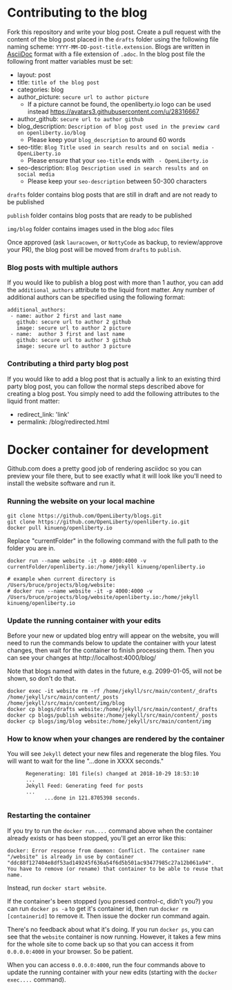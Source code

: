 # Contributing to the blog
Fork this repository and write your blog post. Create a pull request with the content of the blog post placed in the `drafts` folder using the following file naming scheme: `YYYY-MM-DD-post-title.extension`.  Blogs are written in [AsciiDoc](https://asciidoctor.org/docs/asciidoc-writers-guide/) format with a file extension of `.adoc`. In the blog post file the following front matter variables must be set:
- layout: post
- title: `title of the blog post`
- categories: blog
- author_picture: `secure url to author picture`
     - If a picture cannot be found, the openliberty.io logo can be used instead https://avatars3.githubusercontent.com/u/28316667
- author_github: `secure url to author github`
- blog_description: `Description of blog post used in the preview card on openliberty.io/blog`
     - Please keep your `blog_description` to around 60 words
- seo-title: `Blog Title used in search results and on social media - OpenLiberty.io`
     - Please ensure that your `seo-title` ends with ` - OpenLiberty.io`
- seo-description: `Blog Description used in search results and on social media`
     - Please keep your `seo-description` between 50-300 characters

`drafts` folder contains blog posts that are still in draft and are not ready to be published

`publish` folder contains blog posts that are ready to be published

`img/blog` folder contains images used in the blog `adoc` files

Once approved (ask `lauracowen`, or `NottyCode` as backup, to review/approve your PR), the blog post will be moved from `drafts` to `publish`.

### Blog posts with multiple authors

If you would like to publish a blog post with more than 1 author, you can add the ```additional_authors``` attribute to the liquid front matter. Any number of additional authors can be specified using the following format:
```
additional_authors: 
 - name: author 2 first and last name
   github: secure url to author 2 github
   image: secure url to author 2 picture
 - name:  author 3 first and last name
   github: secure url to author 3 github
   image: secure url to author 3 picture
```

### Contributing a third party blog post

If you would like to add a blog post that is actually a link to an existing third party blog post, you can follow the normal steps described above for creating a blog post. You simply need to add the following attributes to the liquid front matter: 
- redirect_link: 'link'
- permalink: /blog/redirected.html

# Docker container for development

Github.com does a pretty good job of rendering asciidoc so you can preview your file there, but to see exactly what it will
look like you'll need to install the website software and run it. 

### Running the website on your local machine
```
git clone https://github.com/OpenLiberty/blogs.git
git clone https://github.com/OpenLiberty/openliberty.io.git
docker pull kinueng/openliberty.io
```
Replace "currentFolder" in the following command with the full path to the folder you are in. 
```
docker run --name website -it -p 4000:4000 -v currentFolder/openliberty.io:/home/jekyll kinueng/openliberty.io

# example when current directory is /Users/bruce/projects/blog/website:
# docker run --name website -it -p 4000:4000 -v /Users/bruce/projects/blog/website/openliberty.io:/home/jekyll kinueng/openliberty.io
```

### Update the running container with your edits
Before your new or updated blog entry will appear on the website, you will need to run the commands below to update the container with your latest changes, then wait for the container to finish processing them.  Then you can see your changes at http://localhost:4000/blog/

Note that blogs named with dates in the future, e.g. 2099-01-05, will not be shown, so don't do that. 

```
docker exec -it website rm -rf /home/jekyll/src/main/content/_drafts /home/jekyll/src/main/content/_posts /home/jekyll/src/main/content/img/blog
docker cp blogs/drafts website:/home/jekyll/src/main/content/_drafts
docker cp blogs/publish website:/home/jekyll/src/main/content/_posts
docker cp blogs/img/blog website:/home/jekyll/src/main/content/img
```

### How to know when your changes are rendered by the container
You will see `Jekyll` detect your new files and regenerate the blog files.  You will want to wait for the line "...done in XXXX seconds."

```
      Regenerating: 101 file(s) changed at 2018-10-29 18:53:10
      ...
      Jekyll Feed: Generating feed for posts
      ...
            ...done in 121.8705398 seconds.
```

### Restarting the container
If you try to run the `docker run....` command above when the container already exists or has been stopped, you'll get an error like this:

```
docker: Error response from daemon: Conflict. The container name "/website" is already in use by container "ddc88f127404e8df53ad149245f636a54f6d5b501ac93477985c27a12b061a94". You have to remove (or rename) that container to be able to reuse that name.
```

Instead, run `docker start website`. 

If the container's been stopped (you pressed control-c, didn't you?) you can run `docker ps -a` to get it's container id, then run `docker rm [containerid]` to remove it. Then issue the docker run command again. 

There's no feedback about what it's doing. If you run `docker ps`, you can see that the `website` container is now running. However, it takes a few mins for the whole site to come back up so that you can access it from `0.0.0.0:4000` in your browser. So be patient.

When you can access `0.0.0.0:4000`, run the four commands above to update the running container with your new edits (starting with the `docker exec....` command).


